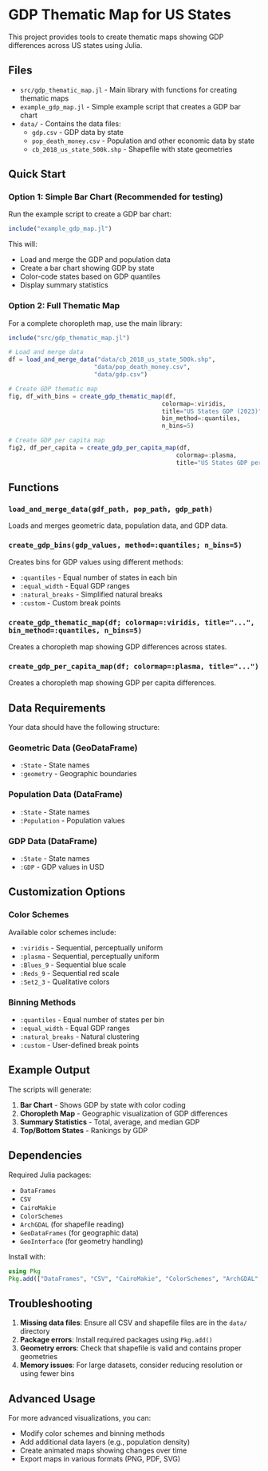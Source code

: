 # GDP Thematic Map for US States

This project provides tools to create thematic maps showing GDP differences across US states using Julia.

## Files

- `src/gdp_thematic_map.jl` - Main library with functions for creating thematic maps
- `example_gdp_map.jl` - Simple example script that creates a GDP bar chart
- `data/` - Contains the data files:
  - `gdp.csv` - GDP data by state
  - `pop_death_money.csv` - Population and other economic data by state
  - `cb_2018_us_state_500k.shp` - Shapefile with state geometries

## Quick Start

### Option 1: Simple Bar Chart (Recommended for testing)

Run the example script to create a GDP bar chart:

```julia
include("example_gdp_map.jl")
```

This will:
- Load and merge the GDP and population data
- Create a bar chart showing GDP by state
- Color-code states based on GDP quantiles
- Display summary statistics

### Option 2: Full Thematic Map

For a complete choropleth map, use the main library:

```julia
include("src/gdp_thematic_map.jl")

# Load and merge data
df = load_and_merge_data("data/cb_2018_us_state_500k.shp", 
                        "data/pop_death_money.csv", 
                        "data/gdp.csv")

# Create GDP thematic map
fig, df_with_bins = create_gdp_thematic_map(df, 
                                           colormap=:viridis,
                                           title="US States GDP (2023)",
                                           bin_method=:quantiles,
                                           n_bins=5)

# Create GDP per capita map
fig2, df_per_capita = create_gdp_per_capita_map(df,
                                               colormap=:plasma,
                                               title="US States GDP per Capita (2023)")
```

## Functions

### `load_and_merge_data(gdf_path, pop_path, gdp_path)`
Loads and merges geometric data, population data, and GDP data.

### `create_gdp_bins(gdp_values, method=:quantiles; n_bins=5)`
Creates bins for GDP values using different methods:
- `:quantiles` - Equal number of states in each bin
- `:equal_width` - Equal GDP ranges
- `:natural_breaks` - Simplified natural breaks
- `:custom` - Custom break points

### `create_gdp_thematic_map(df; colormap=:viridis, title="...", bin_method=:quantiles, n_bins=5)`
Creates a choropleth map showing GDP differences across states.

### `create_gdp_per_capita_map(df; colormap=:plasma, title="...")`
Creates a choropleth map showing GDP per capita differences.

## Data Requirements

Your data should have the following structure:

### Geometric Data (GeoDataFrame)
- `:State` - State names
- `:geometry` - Geographic boundaries

### Population Data (DataFrame)
- `:State` - State names
- `:Population` - Population values

### GDP Data (DataFrame)
- `:State` - State names  
- `:GDP` - GDP values in USD

## Customization Options

### Color Schemes
Available color schemes include:
- `:viridis` - Sequential, perceptually uniform
- `:plasma` - Sequential, perceptually uniform
- `:Blues_9` - Sequential blue scale
- `:Reds_9` - Sequential red scale
- `:Set2_3` - Qualitative colors

### Binning Methods
- `:quantiles` - Equal number of states per bin
- `:equal_width` - Equal GDP ranges
- `:natural_breaks` - Natural clustering
- `:custom` - User-defined break points

## Example Output

The scripts will generate:
1. **Bar Chart** - Shows GDP by state with color coding
2. **Choropleth Map** - Geographic visualization of GDP differences
3. **Summary Statistics** - Total, average, and median GDP
4. **Top/Bottom States** - Rankings by GDP

## Dependencies

Required Julia packages:
- `DataFrames`
- `CSV`
- `CairoMakie`
- `ColorSchemes`
- `ArchGDAL` (for shapefile reading)
- `GeoDataFrames` (for geographic data)
- `GeoInterface` (for geometry handling)

Install with:
```julia
using Pkg
Pkg.add(["DataFrames", "CSV", "CairoMakie", "ColorSchemes", "ArchGDAL", "GeoDataFrames", "GeoInterface"])
```

## Troubleshooting

1. **Missing data files**: Ensure all CSV and shapefile files are in the `data/` directory
2. **Package errors**: Install required packages using `Pkg.add()`
3. **Geometry errors**: Check that shapefile is valid and contains proper geometries
4. **Memory issues**: For large datasets, consider reducing resolution or using fewer bins

## Advanced Usage

For more advanced visualizations, you can:
- Modify color schemes and binning methods
- Add additional data layers (e.g., population density)
- Create animated maps showing changes over time
- Export maps in various formats (PNG, PDF, SVG) 